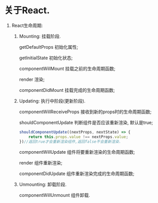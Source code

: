 # 关于React.

1. React生命周期:

   1. Mounting: 挂载阶段.

      getDefaultProps 初始化属性;

      getInitialState 初始化状态;

      componentWillMount 挂载之前的生命周期函数;

      render 渲染;

      componentDidMount 挂载完成的生命周期函数;

   2. Updating: 执行中阶段(更新阶段).

      componentWillReceiveProps 接收到新的props时的生命周期函数;

      shouldComponentUpdate 判断组件是否应该重新渲染, 默认是true;

      ```javascript
      shouldComponentUpdate((nextProps, nextState) => {
          return this.props.value !== nextProps.value;
      })//返回true才会重新渲染组件,返回false不会重新渲染.
      ```

      componentWillUpdate 组件将要重新渲染的生命周期函数;

      render 组件重新渲染;

      componentDidUpdate  组件重新渲染完成的生命周期函数;

   3. Unmounting: 卸载阶段.

      componentWillUnmount 组件卸载.


